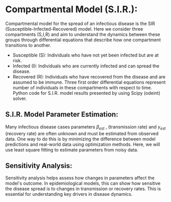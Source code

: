 # Compartmental Model (S.I.R.):
Compartmental model for the spread of an infectious disease is the SIR (Susceptible-Infected-Recovered) model. 
Here we consider three compartments (S,I,R) and aim to understand the dynamics between these groups through differential equations that describe how one compartment transitions to another.
 -	Susceptible (S): Individuals who have not yet been infected but are at risk.
 -  Infected (I): Individuals who are currently infected and can spread the disease.
 -  Recovered (R): Individuals who have recovered from the disease and are assumed to be immune.
Three first order differential equations represent number of individuals in these compartments with respect to time.
Python code for S.I.R. model results presented by using Scipy (odeint) solver.

## S.I.R. Model Parameter Estimation:
Many infectious disease cases parameters $\beta_{est}$ , (transmission rate) and $\gamma_{est}$ (recovery rate) are often unknown and must be 
estimated from observed data. One way to do this is by minimizing the difference between model predictions and 
real-world data using optimization methods. Here, we will use least square fitting to estimate parameters from noisy data.

## Sensitivity Analysis: 
Sensitivity analysis helps assess how changes in parameters affect the model's outcome. In epidemiological models, this can show how sensitive the disease spread is 
to changes in transmission or recovery rates. This is essential for understanding key drivers in disease dynamics. 

